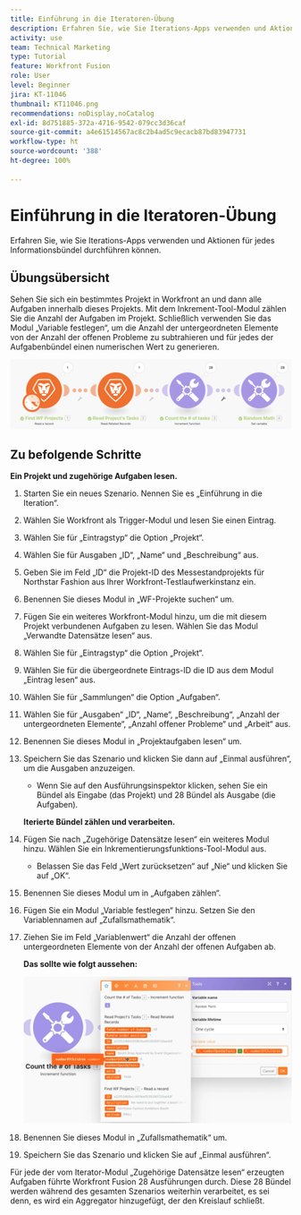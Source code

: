 ```yaml
---
title: Einführung in die Iteratoren-Übung
description: Erfahren Sie, wie Sie Iterations-Apps verwenden und Aktionen für jedes Informationsbündel durchführen können.
activity: use
team: Technical Marketing
type: Tutorial
feature: Workfront Fusion
role: User
level: Beginner
jira: KT-11046
thumbnail: KT11046.png
recommendations: noDisplay,noCatalog
exl-id: 8d751885-372a-4716-9542-079cc3d36caf
source-git-commit: a4e61514567ac8c2b4ad5c9ecacb87bd83947731
workflow-type: ht
source-wordcount: '388'
ht-degree: 100%

---
```


# Einführung in die Iteratoren-Übung

Erfahren Sie, wie Sie Iterations-Apps verwenden und Aktionen für jedes Informationsbündel durchführen können.

## Übungsübersicht

Sehen Sie sich ein bestimmtes Projekt in Workfront an und dann alle Aufgaben innerhalb dieses Projekts. Mit dem Inkrement-Tool-Modul zählen Sie die Anzahl der Aufgaben im Projekt. Schließlich verwenden Sie das Modul „Variable festlegen“, um die Anzahl der untergeordneten Elemente von der Anzahl der offenen Probleme zu subtrahieren und für jedes der Aufgabenbündel einen numerischen Wert zu generieren.

![Einführung in Iteratoren Bild 1](../12-exercises/assets/introduction-to-iterators-walkthrough-1.png)

## Zu befolgende Schritte

**Ein Projekt und zugehörige Aufgaben lesen.**

1. Starten Sie ein neues Szenario. Nennen Sie es „Einführung in die Iteration“.
1. Wählen Sie Workfront als Trigger-Modul und lesen Sie einen Eintrag.
1. Wählen Sie für „Eintragstyp“ die Option „Projekt“.
1. Wählen Sie für Ausgaben „ID“, „Name“ und „Beschreibung“ aus.
1. Geben Sie im Feld „ID“ die Projekt-ID des Messestandprojekts für Northstar Fashion aus Ihrer Workfront-Testlaufwerkinstanz ein.
1. Benennen Sie dieses Modul in „WF-Projekte suchen“ um.
1. Fügen Sie ein weiteres Workfront-Modul hinzu, um die mit diesem Projekt verbundenen Aufgaben zu lesen. Wählen Sie das Modul „Verwandte Datensätze lesen“ aus.
1. Wählen Sie für „Eintragstyp“ die Option „Projekt“.
1. Wählen Sie für die übergeordnete Eintrags-ID die ID aus dem Modul „Eintrag lesen“ aus.
1. Wählen Sie für „Sammlungen“ die Option „Aufgaben“.
1. Wählen Sie für „Ausgaben“ „ID“, „Name“, „Beschreibung“, „Anzahl der untergeordneten Elemente“, „Anzahl offener Probleme“ und „Arbeit“ aus.
1. Benennen Sie dieses Modul in „Projektaufgaben lesen“ um.
1. Speichern Sie das Szenario und klicken Sie dann auf „Einmal ausführen“, um die Ausgaben anzuzeigen.

   + Wenn Sie auf den Ausführungsinspektor klicken, sehen Sie ein Bündel als Eingabe (das Projekt) und 28 Bündel als Ausgabe (die Aufgaben).

   **Iterierte Bündel zählen und verarbeiten.**

1. Fügen Sie nach „Zugehörige Datensätze lesen“ ein weiteres Modul hinzu. Wählen Sie ein Inkrementierungsfunktions-Tool-Modul aus.

   + Belassen Sie das Feld „Wert zurücksetzen“ auf „Nie“ und klicken Sie auf „OK“.

1. Benennen Sie dieses Modul um in „Aufgaben zählen“.
1. Fügen Sie ein Modul „Variable festlegen“ hinzu. Setzen Sie den Variablennamen auf „Zufallsmathematik“.
1. Ziehen Sie im Feld „Variablenwert“ die Anzahl der offenen untergeordneten Elemente von der Anzahl der offenen Aufgaben ab.

   **Das sollte wie folgt aussehen:**

   ![Einführung in Iteratoren Bild 2](../12-exercises/assets/introduction-to-iterators-walkthrough-2.png)

1. Benennen Sie dieses Modul in „Zufallsmathematik“ um.
1. Speichern Sie das Szenario und klicken Sie auf „Einmal ausführen“.

Für jede der vom Iterator-Modul „Zugehörige Datensätze lesen“ erzeugten Aufgaben führte Workfront Fusion 28 Ausführungen durch. Diese 28 Bündel werden während des gesamten Szenarios weiterhin verarbeitet, es sei denn, es wird ein Aggregator hinzugefügt, der den Kreislauf schließt.
